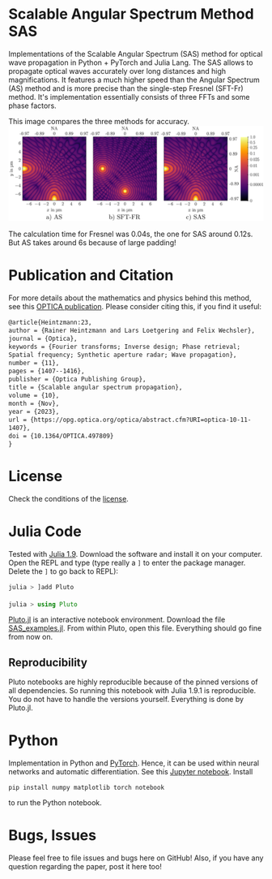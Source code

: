 # Scalable Angular Spectrum Method SAS
Implementations of the Scalable Angular Spectrum (SAS) method for optical wave propagation in Python + PyTorch and Julia Lang.
The SAS allows to propagate optical waves accurately over long distances and high magnifications. 
It features a much higher speed than the Angular Spectrum (AS) method and is more precise than the single-step Fresnel (SFT-Fr) method.
It's implementation essentially consists of three FFTs and some phase factors.

This image compares the three methods for accuracy.
![](example.png)

The calculation time for Fresnel was 0.04s, the one for SAS around 0.12s. But AS takes around 6s because of large padding!

# Publication and Citation
For more details about the mathematics and physics behind this method, see this [OPTICA publication](https://opg.optica.org/optica/fulltext.cfm?uri=optica-10-11-1407&id=541154).
Please consider citing this, if you find it useful:
```
@article{Heintzmann:23,
author = {Rainer Heintzmann and Lars Loetgering and Felix Wechsler},
journal = {Optica},
keywords = {Fourier transforms; Inverse design; Phase retrieval; Spatial frequency; Synthetic aperture radar; Wave propagation},
number = {11},
pages = {1407--1416},
publisher = {Optica Publishing Group},
title = {Scalable angular spectrum propagation},
volume = {10},
month = {Nov},
year = {2023},
url = {https://opg.optica.org/optica/abstract.cfm?URI=optica-10-11-1407},
doi = {10.1364/OPTICA.497809}
}
```

# License
Check the conditions of the [license](LICENSE).


# Julia Code
Tested with [Julia 1.9](https://julialang.org/downloads/). Download the software and install it on your computer. 
Open the REPL and type (type really a `]` to enter the package manager. Delete the `]` to go back to REPL):
```julia
julia > ]add Pluto

julia > using Pluto
```
[Pluto.jl](https://github.com/fonsp/Pluto.jl) is an interactive notebook environment.
Download the file [SAS_examples.jl](SAS_examples.jl). From within Pluto, open this file.
Everything should go fine from now on.

## Reproducibility
Pluto notebooks are highly reproducible because of the pinned versions of all dependencies. So running this notebook with Julia 1.9.1 is reproducible. You do not have to handle the versions yourself. Everything is done by Pluto.jl.

# Python
Implementation in Python and [PyTorch](https://pytorch.org/). Hence, it can be used within neural networks and automatic differentiation.
See this [Jupyter notebook](SAS_pytorch.ipynb).
Install
```
pip install numpy matplotlib torch notebook
```
to run the Python notebook.

# Bugs, Issues
Please feel free to file issues and bugs here on GitHub! Also, if you have any question regarding the paper, post it here too!

